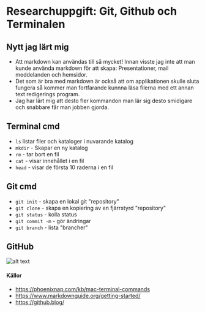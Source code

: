 # Researchuppgift: Git, Github och Terminalen


## Nytt jag lärt mig
- Att markdown kan användas till så mycket! Innan visste jag inte att man kunde använda markdown för att skapa:
Presentationer, mail meddelanden och hemsidor.
- Det som är bra med markdown är också att om applikationen skulle sluta fungera så kommer man fortfarande kunnna
läsa filerna med ett annan text redigerings program. 
- Jag har lärt mig att desto fler kommandon man lär sig desto smidigare och snabbare får man jobben gjorda.


## Terminal cmd
- `ls`  listar filer och kataloger i nuvarande katalog
- `mkdir` - Skapar en ny katalog 
- `rm` - tar bort en fil 
- `cat` - visar innehållet i en fil 
- `head` - visar de första 10 raderna i en fil
## Git cmd 
- `git init` - skapa en lokal git "repository"
- `git clone` - skapa en kopiering av en fjärrstyrd "repository"
- `git status` - kolla status 
- `git commit -m` - gör ändringar
- `git branch` - lista "brancher"


## GitHub 
![alt text](https://github.blog/wp-content/uploads/2023/10/Enterprise-LightMode-4.png?w=1200)


#### Källor
- https://phoenixnap.com/kb/mac-terminal-commands
- https://www.markdownguide.org/getting-started/
- https://github.blog/
